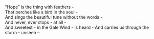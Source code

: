 “Hope” is the thing with feathers -  
That perches like a bird in the soul -  
And sings the beautiful tune without the words -  
And never, ever stops - at all -  
And sweetest - in the Gale Wind - is heard -
And carries us through the storm – unseen –
